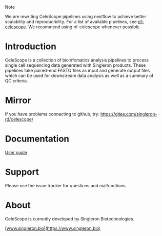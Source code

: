 > [!NOTE]
> We are rewriting CeleScope pipelines using nextflow to achieve better scalability and reproducibility. For a list of available pipelines, see [nf-celescope](https://github.com/singleron-RD/nf-celescope). We recommend using nf-celescope whenever possible.

# Introduction
CeleScope is a collection of bioinfomatics analysis pipelines to process single cell sequencing data generated with Singleron products. These pipelines take paired-end FASTQ files as input and generate output files which can be used for downstream data analysis as well as a summary of QC criteria.

# Mirror
If you have problems connecting to github, try:
https://gitee.com/singleron-rd/celescope/

# Documentation
[User guide](./doc/user_guide.md)

# Support
Please use the issue tracker for questions and malfunctions.

# About
CeleScope is currently developed by Singleron Biotechnologies.

[www.singleron.bio](https://www.singleron.bio)



